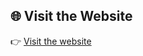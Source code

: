 
## 🌐 Visit the Website

👉 [Visit the website](https://aghounami.github.io/challenges/passwd_generator/)

